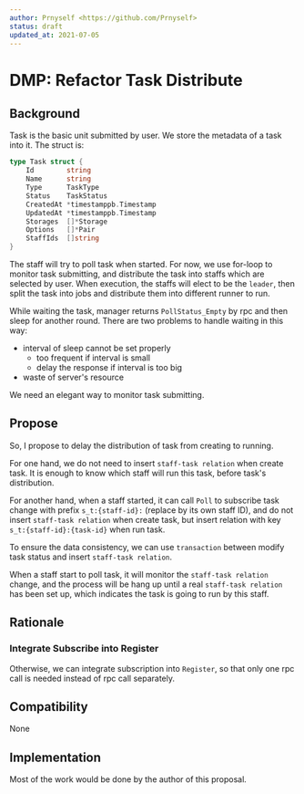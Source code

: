 ```yaml
---
author: Prnyself <https://github.com/Prnyself>
status: draft
updated_at: 2021-07-05
---
```


# DMP: Refactor Task Distribute

## Background

Task is the basic unit submitted by user. We store the metadata of a task into it. The struct is:

```go
type Task struct {
    Id        string                
    Name      string                
    Type      TaskType              
    Status    TaskStatus            
    CreatedAt *timestamppb.Timestamp
    UpdatedAt *timestamppb.Timestamp
    Storages  []*Storage            
    Options   []*Pair               
    StaffIds  []string              
}
```

The staff will try to poll task when started. For now, we use for-loop to monitor task submitting, and distribute
the task into staffs which are selected by user.
When execution, the staffs will elect to be the `leader`, then split the task into jobs and distribute them into 
different runner to run.

While waiting the task, manager returns `PollStatus_Empty` by rpc and then sleep for another round. 
There are two problems to handle waiting in this way:

- interval of sleep cannot be set properly
  - too frequent if interval is small
  - delay the response if interval is too big  
- waste of server's resource 

We need an elegant way to monitor task submitting.

## Propose

So, I propose to delay the distribution of task from creating to running.

For one hand, we do not need to insert `staff-task relation` when create task. It is enough to know which staff will run
this task, before task's distribution.

For another hand, when a staff started, it can call `Poll` to subscribe task change with prefix `s_t:{staff-id}:` 
(replace by its own staff ID), and do not insert `staff-task relation` when create task, but insert relation with 
key `s_t:{staff-id}:{task-id}` when run task.

To ensure the data consistency, we can use `transaction` between modify task status and insert `staff-task relation`.

When a staff start to poll task, it will monitor the `staff-task relation` change, and the process will be hang up
until a real `staff-task relation` has been set up, which indicates the task is going to run by this staff.

## Rationale

### Integrate Subscribe into Register

Otherwise, we can integrate subscription into `Register`, so that only one rpc call is needed instead of rpc call separately.

## Compatibility

None

## Implementation

Most of the work would be done by the author of this proposal.